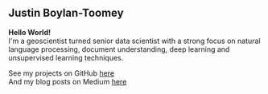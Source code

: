 ## Justin Boylan-Toomey

**Hello World!**  
I'm a geoscientist turned senior data scientist with a strong focus on natural language processing, document understanding, deep learning and unsupervised learning techniques.

See my projects on GitHub [here](https://github.com/justinbt1)  
And my blog posts on Medium [here](https://medium.com/@justinboylantoomey)  
